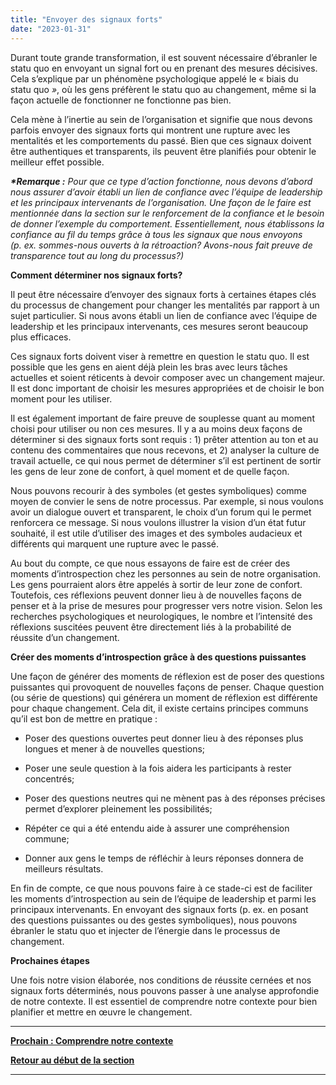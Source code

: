 ```yaml
---
title: "Envoyer des signaux forts"
date: "2023-01-31"
---
```


Durant toute grande transformation, il est souvent nécessaire d’ébranler le statu quo en envoyant un signal fort ou en prenant des mesures décisives. Cela s’explique par un phénomène psychologique appelé le « biais du statu quo _»_, où les gens préfèrent le statu quo au changement, même si la façon actuelle de fonctionner ne fonctionne pas bien.

Cela mène à l’inertie au sein de l’organisation et signifie que nous devons parfois envoyer des signaux forts qui montrent une rupture avec les mentalités et les comportements du passé. Bien que ces signaux doivent être authentiques et transparents, ils peuvent être planifiés pour obtenir le meilleur effet possible.

**_\*Remarque :_** _Pour que ce type d’action fonctionne, nous devons d’abord nous assurer d’avoir établi un lien de confiance avec l’équipe de leadership_ _et les principaux intervenants de l’organisation. Une façon de le faire est mentionnée dans la section sur le renforcement de la confiance et le besoin de donner l’exemple du comportement. Essentiellement, nous établissons la confiance au fil du temps grâce à tous les signaux que nous envoyons (p. ex. sommes-nous ouverts à la rétroaction? Avons-nous fait preuve de transparence tout au long du processus?)_

**Comment déterminer nos signaux forts?**

Il peut être nécessaire d’envoyer des signaux forts à certaines étapes clés du processus de changement pour changer les mentalités par rapport à un sujet particulier. Si nous avons établi un lien de confiance avec l’équipe de leadership et les principaux intervenants, ces mesures seront beaucoup plus efficaces.

Ces signaux forts doivent viser à remettre en question le statu quo. Il est possible que les gens en aient déjà plein les bras avec leurs tâches actuelles et soient réticents à devoir composer avec un changement majeur. Il est donc important de choisir les mesures appropriées et de choisir le bon moment pour les utiliser.

Il est également important de faire preuve de souplesse quant au moment choisi pour utiliser ou non ces mesures. Il y a au moins deux façons de déterminer si des signaux forts sont requis : 1) prêter attention au ton et au contenu des commentaires que nous recevons, et 2) analyser la culture de travail actuelle, ce qui nous permet de déterminer s’il est pertinent de sortir les gens de leur zone de confort, à quel moment et de quelle façon.

Nous pouvons recourir à des symboles (et gestes symboliques) comme moyen de convier le sens de notre processus. Par exemple, si nous voulons avoir un dialogue ouvert et transparent, le choix d’un forum qui le permet renforcera ce message. Si nous voulons illustrer la vision d’un état futur souhaité, il est utile d’utiliser des images et des symboles audacieux et différents qui marquent une rupture avec le passé.

Au bout du compte, ce que nous essayons de faire est de créer des moments d’introspection chez les personnes au sein de notre organisation. Les gens pourraient alors être appelés à sortir de leur zone de confort. Toutefois, ces réflexions peuvent donner lieu à de nouvelles façons de penser et à la prise de mesures pour progresser vers notre vision. Selon les recherches psychologiques et neurologiques, le nombre et l’intensité des réflexions suscitées peuvent être directement liés à la probabilité de réussite d’un changement.

**Créer des moments d’introspection grâce à des questions puissantes**

Une façon de générer des moments de réflexion est de poser des questions puissantes qui provoquent de nouvelles façons de penser. Chaque question (ou série de questions) qui générera un moment de réflexion est différente pour chaque changement. Cela dit, il existe certains principes communs qu’il est bon de mettre en pratique :

- Poser des questions ouvertes peut donner lieu à des réponses plus longues et mener à de nouvelles questions;

- Poser une seule question à la fois aidera les participants à rester concentrés;

- Poser des questions neutres qui ne mènent pas à des réponses précises permet d’explorer pleinement les possibilités;

- Répéter ce qui a été entendu aide à assurer une compréhension commune;

- Donner aux gens le temps de réfléchir à leurs réponses donnera de meilleurs résultats.

En fin de compte, ce que nous pouvons faire à ce stade-ci est de faciliter les moments d’introspection au sein de l’équipe de leadership et parmi les principaux intervenants. En envoyant des signaux forts (p. ex. en posant des questions puissantes ou des gestes symboliques), nous pouvons ébranler le statu quo et injecter de l’énergie dans le processus de changement.

**Prochaines étapes**

Une fois notre vision élaborée, nos conditions de réussite cernées et nos signaux forts déterminés, nous pouvons passer à une analyse approfondie de notre contexte. Il est essentiel de comprendre notre contexte pour bien planifier et mettre en œuvre le changement.

* * *

[******Prochain : Comprendre notre contexte******](/framework-for-leading-change/comprendre-notre-contexte/)

[**Retour au début de la section**](/framework-for-leading-change/jeter-les-bases-dun-changement-reussi/)

* * *
